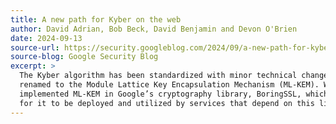 ```yaml
---
title: A new path for Kyber on the web
author: David Adrian, Bob Beck, David Benjamin and Devon O'Brien
date: 2024-09-13
source-url: https://security.googleblog.com/2024/09/a-new-path-for-kyber-on-web.html
source-blog: Google Security Blog
excerpt: >
  The Kyber algorithm has been standardized with minor technical changes and
  renamed to the Module Lattice Key Encapsulation Mechanism (ML-KEM). We have
  implemented ML-KEM in Google’s cryptography library, BoringSSL, which allows
  for it to be deployed and utilized by services that depend on this library.
---
```

